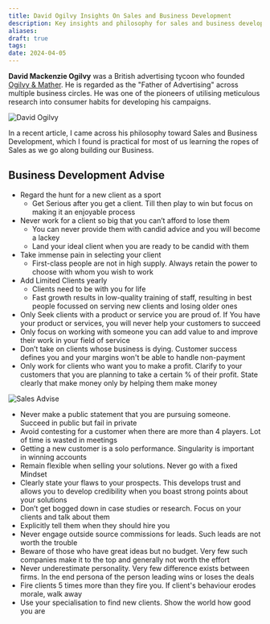 ```yaml
---
title: David Ogilvy Insights On Sales and Business Development
description: Key insights and philosophy for sales and business development for your business from David Ogilvy
aliases: 
draft: true
tags: 
date: 2024-04-05
---
```


**David Mackenzie Ogilvy** was a British advertising tycoon who founded [Ogilvy & Mather](https://en.wikipedia.org/wiki/Ogilvy_%26_Mather). He is regarded as the "Father of Advertising" across multiple business circles. He was one of the pioneers of utilising meticulous research into consumer habits for developing his campaigns.

![David Ogilvy](https://i.imgur.com/5vIgNGm.png)


In a recent article, I came across his philosophy toward Sales and Business Development, which I found is practical for most of us learning the ropes of Sales as we go along building our Business.

## Business Development Advise

- Regard the hunt for a new client as a sport
  - Get Serious after you get a client. Till then play to win but focus on making it an enjoyable process
- Never work for a client so big that you can’t afford to lose them
  - You can never provide them with candid advice and you will become a lackey
  - Land your ideal client when you are ready to be candid with them
- Take immense pain in selecting your client
  - First-class people are not in high supply. Always retain the power to choose with whom you wish to work
- Add Limited Clients yearly
  - Clients need to be with you for life
  - Fast growth results in low-quality training of staff, resulting in best people focussed on serving new clients and losing older ones
- Only Seek clients with a product or service you are proud of. If You have your product or services, you will never help your customers to succeed
- Only focus on working with someone you can add value to and improve their work in your field of service
- Don’t take on clients whose business is dying. Customer success defines you and your margins won't be able to handle non-payment
- Only work for clients who want you to make a profit. Clarify to your customers that you are planning to take a certain % of their profit. State clearly that make money only by helping them make money

![Sales Advise](https://i.imgur.com/Pm9wC3n.png)


- Never make a public statement that you are pursuing someone. Succeed in public but fail in private
- Avoid contesting for a customer when there are more than 4 players. Lot of time is wasted in meetings
- Getting a new customer is a solo performance. Singularity is important in winning accounts
- Remain flexible when selling your solutions. Never go with a fixed Mindset
- Clearly state your flaws to your prospects. This develops trust and allows you to develop credibility when you boast strong points about your solutions
- Don’t get bogged down in case studies or research. Focus on your clients and talk about them
- Explicitly tell them when they should hire you
- Never engage outside source commissions for leads. Such leads are not worth the trouble
- Beware of those who have great ideas but no budget. Very few such companies make it to the top and generally not worth the effort
- Never underestimate personality. Very few difference exists between firms. In the end persona of the person leading wins or loses the deals
- Fire clients 5 times more than they fire you. If client's behaviour erodes morale, walk away
- Use your specialisation to find new clients. Show the world how good you are
